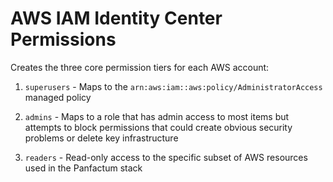 # AWS IAM Identity Center Permissions

Creates the three core permission tiers for each AWS account:

   1. `superusers` - Maps to the `arn:aws:iam::aws:policy/AdministratorAccess` managed policy
   
   2. `admins` - Maps to a role that has admin access to most items but attempts to block permissions that could create obvious security problems or delete key infrastructure
   
   3. `readers` - Read-only access to the specific subset of AWS resources used in the Panfactum stack

